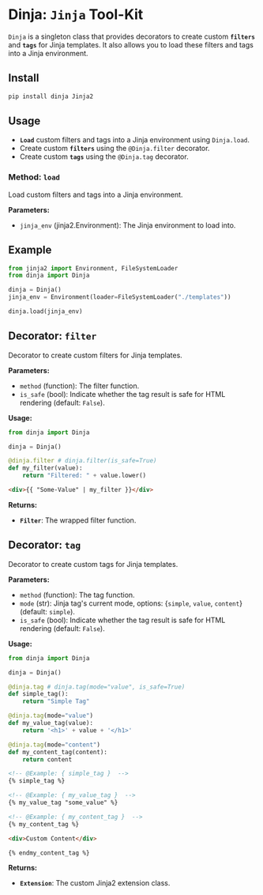 # **Dinja**: `Jinja` Tool-Kit

`Dinja` is a singleton class that provides decorators to create custom **`filters`** and **`tags`** for Jinja templates. It also allows you to load these filters and tags into a Jinja environment.

## Install

```sh
pip install dinja Jinja2
```

## Usage

- **`Load`** custom filters and tags into a Jinja environment using `Dinja.load`.
- Create custom **`filters`** using the `@Dinja.filter` decorator.
- Create custom **`tags`** using the `@Dinja.tag` decorator.

### Method: `load`

Load custom filters and tags into a Jinja environment.

**Parameters:**

- `jinja_env` (jinja2.Environment): The Jinja environment to load into.

## Example

```python
from jinja2 import Environment, FileSystemLoader
from dinja import Dinja

dinja = Dinja()
jinja_env = Environment(loader=FileSystemLoader("./templates"))

dinja.load(jinja_env)
```

## Decorator: `filter`

Decorator to create custom filters for Jinja templates.

**Parameters:**

- `method` (function): The filter function.
- `is_safe` (bool): Indicate whether the tag result is safe for HTML rendering (default: `False`).

**Usage:**

```python
from dinja import Dinja

dinja = Dinja()

@dinja.filter # dinja.filter(is_safe=True)
def my_filter(value):
    return "Filtered: " + value.lower()
```

```html
<div>{{ "Some-Value" | my_filter }}</div>
```

**Returns:**

- **`Filter`**: The wrapped filter function.

## Decorator: `tag`

Decorator to create custom tags for Jinja templates.

**Parameters:**

- `method` (function): The tag function.
- `mode` (str): Jinja tag's current mode, options: {`simple`, `value`, `content`} (default: `simple`).
- `is_safe` (bool): Indicate whether the tag result is safe for HTML rendering (default: `False`).

**Usage:**

```python
from dinja import Dinja

dinja = Dinja()

@dinja.tag # dinja.tag(mode="value", is_safe=True)
def simple_tag():
    return "Simple Tag"

@dinja.tag(mode="value")
def my_value_tag(value):
    return '<h1>' + value + '</h1>'

@dinja.tag(mode="content")
def my_content_tag(content):
    return content
```

```html
<!-- @Example: { simple_tag }  -->
{% simple_tag %}

<!-- @Example: { my_value_tag }  -->
{% my_value_tag "some_value" %}

<!-- @Example: { my_content_tag }  -->
{% my_content_tag %}

<div>Custom Content</div>

{% endmy_content_tag %}
```

**Returns:**

- **`Extension`**: The custom Jinja2 extension class.
